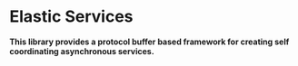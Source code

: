 # Elastic Services

**This library provides a protocol buffer based framework for creating self coordinating asynchronous services.**

